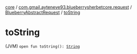 [core](../../index.md) / [com.gmail.ayteneve93.blueberrysherbetcore.request](../index.md) / [BlueberryAbstractRequest](index.md) / [toString](./to-string.md)

# toString

(JVM) `open fun toString(): `[`String`](https://kotlinlang.org/api/latest/jvm/stdlib/kotlin/-string/index.html)